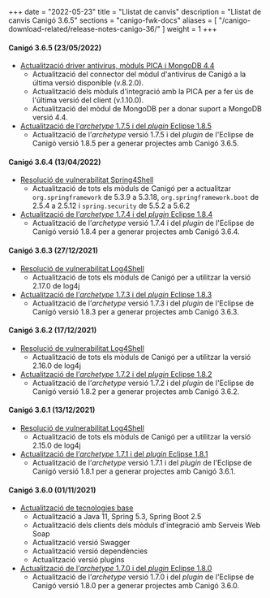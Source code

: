 +++
date        = "2022-05-23"
title       = "Llistat de canvis"
description = "Llistat de canvis Canigó 3.6.5"
sections    = "canigo-fwk-docs"
aliases = [
    "/canigo-download-related/release-notes-canigo-36/"
]
weight      = 1
+++

#### Canigó 3.6.5 (23/05/2022)

- [Actualització driver antivirus, mòduls PICA i MongoDB 4.4](/noticies/2022-05-23-CAN-actualitzacio-canigo-3_6_5/)
   - Actualització del connector del mòdul d'antivirus de Canigó a la última versió disponible (v.8.2.0).
   - Actualització dels mòduls d'integració amb la PICA per a fer ús de l'última versió del client (v.1.10.0).
   - Actualització del mòdul de MongoDB per a donar suport a MongoDB versió 4.4.
- [Actualització de l’_archetype_ 1.7.5 i del _plugin_ Eclipse 1.8.5](/noticies/2022-05-23-CAN-Actualitzacio_archetype_1_7_5_plugin_eclipse_1_8_5/)
   - Actualització de l’_archetype_ versió 1.7.5 i del _plugin_ de l'Eclipse de Canigó versió 1.8.5 per a generar projectes amb Canigó 3.6.5.

#### Canigó 3.6.4 (13/04/2022)

- [Resolució de vulnerabilitat Spring4Shell](/noticies/2022-04-13-CAN-actualitzacio-canigo-3_6_4/)
   - Actualització de tots els mòduls de Canigó per a actualitzar `org.springframework` de 5.3.9 a 5.3.18,
   `org.springframework.boot` de 2.5.4 a 2.5.12 i `spring.security` de 5.5.2 a 5.6.2
- [Actualització de l’_archetype_ 1.7.4 i del _plugin_ Eclipse 1.8.4](/noticies/2022-04-13-CAN-Actualitzacio_archetype_1_7_4_plugin_eclipse_1_8_4/)
   - Actualització de l’_archetype_ versió 1.7.4 i del _plugin_ de l'Eclipse de Canigó versió 1.8.4 per a generar projectes amb Canigó 3.6.4.

#### Canigó 3.6.3 (27/12/2021)

- [Resolució de vulnerabilitat Log4Shell](/noticies/2021-12-27-CAN-actualitzacio-canigo-3_4_9_3_6_3/)
   - Actualització de tots els mòduls de Canigó per a utilitzar la versió 2.17.0 de log4j
- [Actualització de l’_archetype_ 1.7.3 i del _plugin_ Eclipse 1.8.3](/noticies/2021-12-27-CAN-Actualitzacio_archetype_1_7_3_plugin_eclipse_1_8_3)
   - Actualització de l’_archetype_ versió 1.7.3 i del _plugin_ de l'Eclipse de Canigó versió 1.8.3 per a generar projectes amb Canigó 3.6.3.

#### Canigó 3.6.2 (17/12/2021)

- [Resolució de vulnerabilitat Log4Shell](/noticies/2021-12-17-CAN-actualitzacio-canigo-3_4_8_3_6_2/)
   - Actualització de tots els mòduls de Canigó per a utilitzar la versió 2.16.0 de log4j
- [Actualització de l’_archetype_ 1.7.2 i del _plugin_ Eclipse 1.8.2](/noticies/2021-12-17-CAN-Actualitzacio_archetype_1_7_2_plugin_eclipse_1_8_2)
   - Actualització de l’_archetype_ versió 1.7.2 i del _plugin_ de l'Eclipse de Canigó versió 1.8.2 per a generar projectes amb Canigó 3.6.2.

#### Canigó 3.6.1 (13/12/2021)

- [Resolució de vulnerabilitat Log4Shell](/noticies/2021-12-13-CAN-actualitzacio-canigo-3_4_7_3_6_1/)
   - Actualització de tots els mòduls de Canigó per a utilitzar la versió 2.15.0 de log4j
- [Actualització de l’_archetype_ 1.7.1 i del _plugin_ Eclipse 1.8.1](/noticies/2021-12-13-CAN-Actualitzacio_archetype_1_7_1_plugin_eclipse_1_8_1)
   - Actualització de l’_archetype_ versió 1.7.1 i del _plugin_ de l'Eclipse de Canigó versió 1.8.1 per a generar projectes amb Canigó 3.6.1.

#### Canigó 3.6.0 (01/11/2021)
- [Actualització de tecnologies base](/noticies/2021-10-25-CAN-actualitzacio-canigo-3_6_0/)
   - Actualització a Java 11, Spring 5.3, Spring Boot 2.5
   - Actualització dels clients dels mòduls d'integració amb Serveis Web Soap
   - Actualització versió Swagger
   - Actualització versió dependències
   - Actualització versió plugins
- [Actualització de l’_archetype_ 1.7.0 i del _plugin_ Eclipse 1.8.0](/noticies/2021-10-25-CAN-Actualitzacio_archetype_1_7_0_plugin_eclipse_1_8_0)
   - Actualització de l’_archetype_ versió 1.7.0 i del _plugin_ de l'Eclipse de Canigó versió 1.8.0 per a generar projectes amb Canigó 3.6.0.
